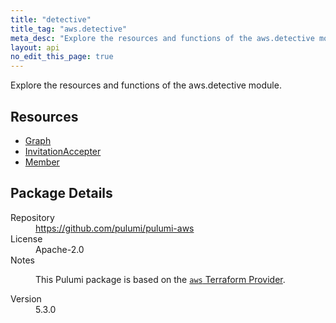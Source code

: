 ```yaml
---
title: "detective"
title_tag: "aws.detective"
meta_desc: "Explore the resources and functions of the aws.detective module."
layout: api
no_edit_this_page: true
---
```


<!-- WARNING: this file was generated by Pulumi Docs Generator. -->
<!-- Do not edit by hand unless you're certain you know what you are doing! -->

Explore the resources and functions of the aws.detective module.

<h2 id="resources">Resources</h2>
<ul class="api">
    <li><a href="graph" title="Graph"><span class="api-symbol api-symbol--resource"></span>Graph</a></li>
    <li><a href="invitationaccepter" title="InvitationAccepter"><span class="api-symbol api-symbol--resource"></span>InvitationAccepter</a></li>
    <li><a href="member" title="Member"><span class="api-symbol api-symbol--resource"></span>Member</a></li>
</ul>

<h2 id="package-details">Package Details</h2>
<dl class="package-details">
	<dt>Repository</dt>
	<dd><a href="https://github.com/pulumi/pulumi-aws">https://github.com/pulumi/pulumi-aws</a></dd>
	<dt>License</dt>
	<dd>Apache-2.0</dd>
	<dt>Notes</dt>
	<dd><p>This Pulumi package is based on the <a href="https://github.com/hashicorp/terraform-provider-aws"><code>aws</code> Terraform Provider</a>.</p>
</dd>
	<dt>Version</dt>
	<dd>5.3.0</dd>
</dl>

